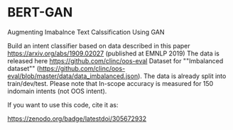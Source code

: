 # BERT-GAN
Augmenting Imabalnce Text Calssification Using GAN


Build an intent classifier based on data described in this paper https://arxiv.org/abs/1909.02027 (published at EMNLP 2019)
The data is released here https://github.com/clinc/oos-eval 
Dataset for ""Imbalanced dataset"" (https://github.com/clinc/oos-eval/blob/master/data/data_imbalanced.json). 
The data is already split into train/dev/test.
Please note that In-scope accuracy is measured for 150 indomain intents (not OOS intent). 

If you want to use this code, cite it as:

https://zenodo.org/badge/latestdoi/305672932

